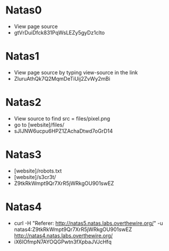 # Natas0
* View page source
* gtVrDuiDfck831PqWsLEZy5gyDz1clto

# Natas1
* View page source by typing view-source in the link
* ZluruAthQk7Q2MqmDeTiUij2ZvWy2mBi

# Natas2
* View source to find src = files/pixel.png
* go to [website]/files/
* sJIJNW6ucpu6HPZ1ZAchaDtwd7oGrD14

# Natas3
* [website]/robots.txt
* [website]/s3cr3t/
* Z9tkRkWmpt9Qr7XrR5jWRkgOU901swEZ

# Natas4
* curl -H "Referer: http://natas5.natas.labs.overthewire.org/" -u natas4:Z9tkRkWmpt9Qr7XrR5jWRkgOU901swEZ http://natas4.natas.labs.overthewire.org/
* iX6IOfmpN7AYOQGPwtn3fXpbaJVJcHfq
